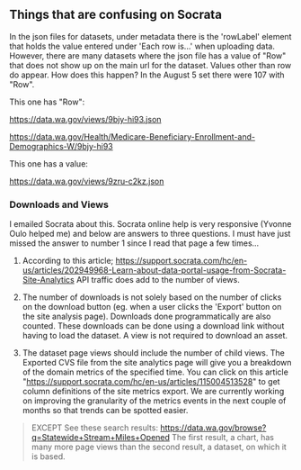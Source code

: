 ## Things that are confusing on Socrata

In the json files for datasets, under metadata there is the 'rowLabel' element that holds the value entered under 'Each row is...' when uploading data.  However, there are many datasets where the json file has a value of "Row" that does not show up on the main url for the dataset.  Values other than row do appear.  How does this happen? In the August 5 set there were 107 with "Row".

This one has "Row":

https://data.wa.gov/views/9bjy-hi93.json

https://data.wa.gov/Health/Medicare-Beneficiary-Enrollment-and-Demographics-W/9bjy-hi93


This one has a value:

https://data.wa.gov/views/9zru-c2kz.json

### Downloads and Views
I emailed Socrata about this. Socrata online help is very responsive (Yvonne Oulo helped me) and below are answers to three questions.  I must have just missed the answer to number 1 since I read that page a few times...
1. According to this article; https://support.socrata.com/hc/en-us/articles/202949968-Learn-about-data-portal-usage-from-Socrata-Site-Analytics  API traffic does add to the number of views.

2. The number of downloads is not solely based on the number of clicks on the download button (eg. when a user clicks the 'Export' button on the site analysis page). Downloads done programmatically are also counted. These downloads can be done using a download link without having to load the dataset. A view is not required to download an asset.

3. The dataset page views should include the number of child views.  The Exported CVS file from the site analytics page will give you a breakdown of the domain metrics of the specified time. You can click on this article "https://support.socrata.com/hc/en-us/articles/115004513528" to get column definitions of the site metrics export. We are currently working on improving the granularity of the metrics events in the next couple of months so that trends can be spotted easier.

> EXCEPT See these search results: https://data.wa.gov/browse?q=Statewide+Stream+Miles+Opened  The first result, a chart, has many more page views than the second result, a dataset, on which it is based.


